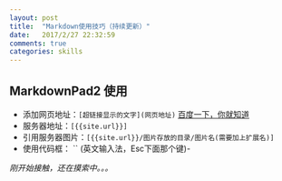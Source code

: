 ```yaml
---
layout: post
title:  "Markdown使用技巧（持续更新）"
date:   2017/2/27 22:32:59   
comments: true
categories: skills
---
```


## MarkdownPad2 使用 ##


- 添加网页地址：`[超链接显示的文字](网页地址)`		[百度一下，你就知道](https://www.baidu.com/)	
- 服务器地址：`[{{site.url}}]` 
- 引用服务器图片：`[{{site.url}}/图片存放的目录/图片名(需要加上扩展名)]` 
- 使用代码框： `` (英文输入法，Esc下面那个键)- 


*刚开始接触，还在摸索中。。。*
	